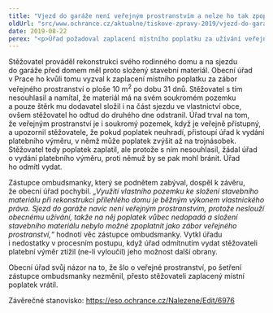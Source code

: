 ```yaml
---
title: "Vjezd do garáže není veřejným prostranstvím a nelze ho tak zpoplatnit"
oldUrl: "src/www.ochrance.cz/aktualne/tiskove-zpravy-2019/vjezd-do-garaze-neni-verejnym-prostranstvim-a-nelze-ho-tak-zpoplatnit"
date: 2019-08-22
perex: "<p>Úřad požadoval zaplacení místního poplatku za užívání veřejného prostranství po vlastníkovi domu, který si na svůj sjezd do garáže složil stavební materiál pro rekonstrukci. Úřad to považoval za zábor veřejného prostranství. Vlastník s tím nesouhlasil, ale poplatek nakonec zaplatil poté, co ho úřad varoval, že mu ho může vyměřit až v trojnásobné výši. Zástupce ombudsmanky úřadu vytkl pochybení jak v pokládání sjezdu do garáže za veřejné prostranství, tak i v procesním postupu. Úřad sice na svém názoru trvá, zaplacený místní poplatek ale vlastníkovi vrátil.</p>"
---
```


<!-- imported from the old website -->

<p>Stěžovatel prováděl rekonstrukci svého rodinného domu a na sjezdu do garáže před domem měl proto složený stavební materiál. Obecní úřad v Prace ho kvůli tomu vyzval k zaplacení místního poplatku za zábor veřejného prostranství o ploše 10 m<sup>2</sup> po dobu 31 dnů. Stěžovatel s tím nesouhlasil a namítal, že materiál má na svém soukromém pozemku a pouze štěrk mu dodavatel složil i na část sjezdu ve vlastnictví obce, ovšem stěžovatel ho odtud do druhého dne odstranil. Úřad trval na tom, že veřejným prostranství je i soukromý pozemek, když je veřejně přístupný, a upozornil stěžovatele, že pokud poplatek neuhradí, přistoupí úřad k vydání platebního výměru, v němž může poplatek zvýšit až na trojnásobek. Stěžovatel tedy poplatek zaplatil, ale protože s ním nesouhlasil, žádal úřad o vydání platebního výměru, proti němuž by se pak mohl bránit. Úřad ho odmítl vydat.</p> <p>Zástupce ombudsmanky, který se podnětem zabýval, dospěl k závěru, že obecní úřad pochybil. <i>„Využití vlastního pozemku ke složení stavebního materiálu při rekonstrukci přilehlého domu je běžným výkonem vlastnického práva. Sjezd do garáže navíc není veřejným prostranstvím, protože neslouží obecnému užívání, takže na něj poplatek vůbec nedopadá a složení stavebního materiálu nebylo možné zpoplatnit jako zábor veřejného prostranství,“ </i>hodnotí věc zástupce ombudsmanky. Vytkl úřadu i nedostatky v procesním postupu, když úřad odmítnutím vydat stěžovateli platební výměr ztížil (ne-li vyloučil) jeho možnost další obrany.</p> <p>Obecní úřad svůj názor na to, že šlo o veřejné prostranství, po šetření zástupce ombudsmanky nezměnil, přesto stěžovateli zaplacený místní poplatek vrátil.</p> <p>Závěrečné stanovisko: <a href="https://eso.ochrance.cz/Nalezene/Edit/6976" target="_blank">https://eso.ochrance.cz/Nalezene/Edit/6976</a></p>
